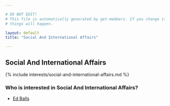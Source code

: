 ```yaml
---

# DO NOT EDIT!
# This file is automatically generated by get-members. If you change it, bad
# things will happen.

layout: default
title: "Social And International Affairs"

---
```


## Social And International Affairs

{% include interests/social-and-international-affairs.md %}

### Who is interested in Social And International Affairs?


* [Ed Balls](/members/ed-balls.html)
